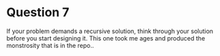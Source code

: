 # Question 7

If your problem demands a recursive solution, think through your solution before you start designing
it. This one took me ages and produced the monstrosity that is in the repo..
